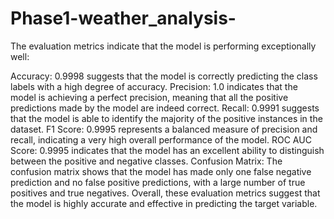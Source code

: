 # Phase1-weather_analysis-


The evaluation metrics indicate that the model is performing exceptionally well:

Accuracy: 0.9998 suggests that the model is correctly predicting the class labels with a high degree of accuracy.
Precision: 1.0 indicates that the model is achieving a perfect precision, meaning that all the positive predictions made by the model are indeed correct.
Recall: 0.9991 suggests that the model is able to identify the majority of the positive instances in the dataset.
F1 Score: 0.9995 represents a balanced measure of precision and recall, indicating a very high overall performance of the model.
ROC AUC Score: 0.9995 indicates that the model has an excellent ability to distinguish between the positive and negative classes.
Confusion Matrix: The confusion matrix shows that the model has made only one false negative prediction and no false positive predictions, with a large number of true positives and true negatives.
Overall, these evaluation metrics suggest that the model is highly accurate and effective in predicting the target variable.
